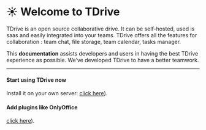 # ☀️ Welcome to TDrive

TDrive is an open source collaborative drive. It can be self-hosted, used is saas and easily integrated into your teams. TDrive offers all the features for collaboration : team chat, file storage, team calendar, tasks manager.

This **documentation** assists developers and users in having the best TDrive experience as possible. We’ve developed TDrive to have a better teamwork.

---

#### Start using TDrive now

Install it on your own server: [click here](onprem/installation.md)).

#### Add plugins like OnlyOffice

[click here](plugins.md)).
